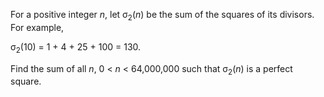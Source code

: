 <p>For a positive integer <var>n</var>, let σ<sub>2</sub>(<var>n</var>) be the sum of the squares of its divisors. For example,</p>
<div class="center">σ<sub>2</sub>(10) = 1 + 4 + 25 + 100 = 130.</div>
<p>Find the sum of all <var>n</var>, 0 &lt; <var>n</var> &lt; 64,000,000 such that σ<sub>2</sub>(<var>n</var>) is a perfect square.</p>
